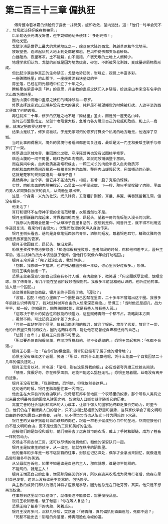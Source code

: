 # 第二百三十三章 偏执狂
        傅青萱冷若冰霜的俏脸终于露出一抹微笑，旋即收敛，望向远处，道：「他们一时半会死不了，垃圾就该好好躲在棉被里。」
       后半句话张元清没听懂，但不妨碍他纳头便拜：「多谢元帅！」
       西北戈壁。
       戈壁沙漠是世界上最大的荒芜地区之一，绵亘在大陆的西北，跨越草原和华北地带。
       放眼望去，连绵起伏的大地上到处都是裸岩，狂风中仿佛都夹杂着砂砾。
       白昼酷热，夜里寒凉，土不能耕，山不能猎，广袤无垠的土地上人烟稀少。
       地理学家们认为，戈壁的形成是因为地势拔高，砂岩、不断被风化剥蚀，变成量碎屑物质形成。
       但比起沙漠这种真正的生命禁区，戈壁地势起伏，岩峰立，视觉上丰富多彩。
       一座礁腾格里」的山脚下，一座座黄泥石块垒砌的平
       房坐落，已经在阳光暴晒中伫立了十年之久。
       腾格里在蒙语中是「神」的意思，兵主教的蛊惑之妖们入乡随俗，给这座山本来没有名字的大山取名腾格里。
       因为山腹中沉睡中蛊惑之妖们的精神领袖——修罗。
       修罗选择这座岩山沉睡并没有太大的讲究，纯粹是不希望睡觉的时候被打扰，人迹罕至的西北便成了他的选择。
       再往前推二十年，修罗的沉睡之地不是「腾格里」圣山，而是另一座无名山峰。
       当时五行盟刚成立，总部十老刚掌大权，急着向各方展示自己的权威和政绩，和上头一商量，就决定把修罗给核平了。
       结果山是核了，修罗没被核，于是无家可归的修罗打算换个热闹的地方睡觉，他选择了京城。
       当时此事闹得极大，境外的灵境行者组织都密切关注着，最后是太一门主和姜帮主联手与修罗打了一架。
       修罗退出京城地界，重回西北戈壁、守序阵营再也没有试图核平修罗。
       临近山腹的一间平房里，暗红色的血肉物质，如淤泥般铺满整个房间。
       而在房间中央，血肉物质高高堆积成山，一颗三米长的肉舱半嵌入血肉物质郑
       肉舱和血肉物质间连接着一根根青紫色的血管。整座肉山缓慢起伏，宛如搏动的心脏。
       这就是楚家的规则类道具——母神子宫！
       虽然痈神」这个字，但它并不圣洁光辉，相反，有着一股子克系的惊悚。
       突然，肉舱表面的肉膜被撑起，凸显出一只手掌轮廓，下一秒，那只手掌撑破了肉膜，里面的男人如同撕裂胎衣的婴儿，从肉舱里滚出来。
       这是一个身高一米九的壮汉，光头铮亮，五官粗犷刚毅，耳垂、鼻翼、嘴唇残留着孔洞，但没有银环。
       他复活了！
       耳钉和银环不在母神子宫的复活范畴里，衣服当然也不是。
       银月王颤巍巍的爬起来，背靠着肉舱而坐，昂起头，望着平房的花板陷入漫长的沉默。
       「我原以为魔眼会是第一个从母神子宫里复活的，没想到是你。刚晋升王，就不得不利用这件道具复活，看来你打击很大。」优雅而散漫的笑声从身边传来。
       银月王侧头看去，话的是身穿笔挺西装的青年，洒脱的短发，戴着银色耳钉，精致优雅的仿佛是贵族家里的管家。
       银月王收回目光，昂起头，依旧发呆。
       恐惧王孜孜不倦地安慰道：「知道你很有挫败感，圣者阶段的时候，你和他相差不大，晋升主宰后，远古战神的战力本该远强于偃师。但他打你就像六年级打幼稚园。」
       银月王冷冷道：「完了就滚出去，我想静静。」
       「抱歉，我修改一下措辞，也许把幼稚园换成一年级，你心里会好过很多。」恐惧。
       银月王嘴角抽搐一下。
       恐惧王丝毫没意识到自己现在有多讨人嫌，在肉舱坐下，微笑道：「何必跟妖孽比呢，放眼全球，除了傅青阳，有几个能在圣者阶段领悟规则的。我很多年前就和他认识的，也听过他的事。这人是一个囚犯。」
       谈及傅青阳这位劲敌，银月王终于回应了他，「囚犯？」
       「没错，囚犯！他在心里画了一个圈把自己囚禁在里面，二十多年不曾踏出这个圈。我很多年前就认识傅青阳了，我对这种抛弃自由的人想来深恶痛绝。」恐惧王：「当时他还是超凡，战力平平，赋一般，你知道的，同等级同技能，就是有些人强有些人弱。」
       「这取决于职业的契合性和技能的领悟力，这些赋傅青阳一个都不占，攻略副本方面
       ，虽然不赖，可比起真正的才差了太多。」
       「可他一直站在那个圈里，每日风雨无阻的挥刀，放弃了娱乐，放弃了恋爱，放弃了一切，他的世界里只有剑和权力，因为这两样东西，能让他忘记曾经自卑和怯弱的自己。」
       「怯弱？自卑？」银月王只觉得不可思议。
       「所以要杀傅青阳很简单，在同境界挑战他，他不会退缩的。」恐惧王勾起嘴角：「死都不会退。」
       银月王心里一动：「在你们的棋盘里，傅青阳已经有了属于他的埋骨地？」
       恐惧王没有继续这个话题，笑道：「所以，你凭什么能赢他呢，凭什么能赢一个自我囚禁二十几年的偏执狂呢。」
       银月王无言以对，冷冷道：「滚吧，别在这里碍我的眼。」必应或者夸克搜三优抢先阅读。
       「啧啧，我很好奇，你在修罗面前，还能不能这么猖狂无礼。」恐惧王翘着腿，丝毫没有离开的迹象。
       银月王没有犹豫，「我尊敬他，恐惧他，但我依然会这样。」
       这句话的时候，银月王脑海里往事一闪而过。
       他出生在大洋彼岸的自由联邦，父母是联邦中部地区一个农场里的奴隶，那个号称人类有史以来最文明最强盛的国度从建国之初，奴隶和人口贩卖就伴随着它的历史。
       高度完善的社会福利和高昂的人力成本，让那个强大的国家始终缺乏廉价劳动力，时至今日，他们仍在干着贩卖人口的活计，只不过相比起祖辈的野蛮和强势，这群家伙学会了用文明和自由的外衣包裹自己的贪婪、丑陋，见不得饶勾当也从阳光下转为阴暗的下水道。
       银月王的父母怀揣着对自由联邦的向往，跟着一群老乡偷渡到心目中的圣地，然而迎接他们的不是文明和自由，更不是优渥的工资和美好的生活。
       迎接他们的是奴役和殴打，他们被带去了远离城市的农场，戴上了手铐和脚链，成为了牲畜一样的劳动力。
       农场主不用支付工资，还可以尽情的消费他们，和他的保安队们一起。
       银月王是奴隶生的孩子，从一出生，他就在秩序的阴影里。
       他的童年和少年是一段不堪回首的往事，封锁在记忆深处，偶尔才会拿出来回忆，就像酒鬼品尝珍藏多年的美酒。
       从父母就告诉他，如果不知道谁是自己的主人，那你就想，谁是你不能骂的。
       不能骂的，就是主人！
       银月王憎恶自己的出生，憎恶那段痛苦的岁月，所以在逃离农场成为灵境行者后，他在心里对自己发誓，这世上没有谁是不能骂的。包括修罗。
       兵主教的成员们都认为银月神将才应该是暴怒，因为他总是在口吐芬芳，其实，他只是不想再当奴隶。
       往事想到这里就可以结束了，就像美酒不能豪饮，需要慢慢品鉴。
       银月王收回思绪，皱了皱眉：「你在等人复活？」
       恐惧王拍了拍身下的肉舱，笑着点头。
       银月王没再多问，沉默几秒后，突然道：「傅青阳，真的偏执到直面危险，死都不退？」
       「死都不能出去！阴暗的角落里，傅青阳脸色冷峻的道。